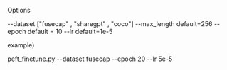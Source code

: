 Options

--dataset ["fusecap" , "sharegpt" , "coco"]
--max_length default=256
--epoch default = 10
--lr default=1e-5

example)

peft_finetune.py --dataset fusecap --epoch 20 --lr 5e-5

